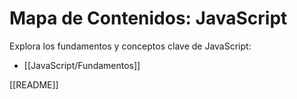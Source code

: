# Mapa de Contenidos: JavaScript

Explora los fundamentos y conceptos clave de JavaScript:

- [[JavaScript/Fundamentos]]

[[README]]

